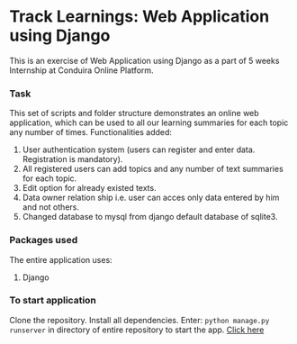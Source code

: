 # Track Learnings: Web Application using Django
This is an exercise of Web Application using Django as a part of 5 weeks Internship at Conduira Online Platform.

### Task
This set of scripts and folder structure demonstrates an online web application, which can be used to all our learning summaries for each topic any number of times. Functionalities added:
1. User authentication system (users can register and enter data. Registration is mandatory).
2. All registered users can add topics and any number of text summaries for each topic.
3. Edit option for already existed texts.
4. Data owner relation ship i.e. user can acces only data entered by him and not others.
5. Changed database to mysql from django default database of sqlite3.

### Packages used
The entire application uses:
1. Django

### To start application
Clone the repository.
Install all dependencies. Enter:
```python manage.py runserver```
in directory of entire repository to start the app.
[Click here](https://github.com/Yugandhar-M/Conduira-Internship/blob/main/Track_Learnings/manage.py)